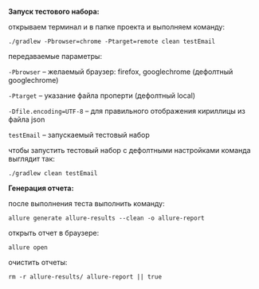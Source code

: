 **Запуск тестового набора:**

открываем терминал и в папке проекта и выполняем команду:

`./gradlew -Pbrowser=chrome -Ptarget=remote clean testEmail`

передаваемые параметры:

`-Pbrowser` – желаемый браузер: firefox, googlechrome (дефолтный googlechrome)

`-Ptarget` – указание файла проперти (дефолтный local)

`-Dfile.encoding=UTF-8` – для правильного отображения кириллицы из файла json

`testEmail` – запускаемый тестовый набор

чтобы запустить тестовый набор с дефолтными настройками команда выглядит так:
 
 `./gradlew clean testEmail`

**Генерация отчета:**

после выполнения теста выполнить команду:

`allure generate allure-results --clean -o allure-report`

открыть отчет в браузере: 

`allure open`

очистить отчеты:

`rm -r allure-results/ allure-report || true`

